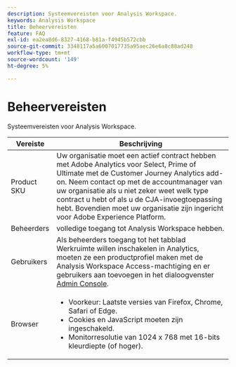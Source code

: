 ```yaml
---
description: Systeemvereisten voor Analysis Workspace.
keywords: Analysis Workspace
title: Beheervereisten
feature: FAQ
exl-id: ea2ea8d6-8327-4168-b81a-f4945b572cbb
source-git-commit: 3348117a5a6007017735a95aec26e6a8c88ad248
workflow-type: tm+mt
source-wordcount: '149'
ht-degree: 5%

---
```


# Beheervereisten

Systeemvereisten voor Analysis Workspace.

| Vereiste | Beschrijving |
|--- |--- |
| Product SKU | Uw organisatie moet een actief contract hebben met Adobe Analytics voor Select, Prime of Ultimate met de Customer Journey Analytics add-on. Neem contact op met de accountmanager van uw organisatie als u niet zeker weet welk type contract u hebt of als u de CJA-invoegtoepassing hebt. Bovendien moet uw organisatie zijn ingericht voor Adobe Experience Platform. |
| Beheerders | volledige toegang tot Analysis Workspace hebben. |
| Gebruikers | Als beheerders toegang tot het tabblad Werkruimte willen inschakelen in Analytics, moeten ze een productprofiel maken met de Analysis Workspace Access-machtiging en er gebruikers aan toevoegen in het dialoogvenster [Admin Console](https://experienceleague.adobe.com/docs/analytics/admin/admin-console/permissions/product-profile.html). |
| Browser | <ul><li>Voorkeur: Laatste versies van Firefox, Chrome, Safari of Edge.</li><li>Cookies en JavaScript moeten zijn ingeschakeld.</li><li>Monitorresolutie van 1024 x 768 met 16-bits kleurdiepte (of hoger).</li></ul> |
